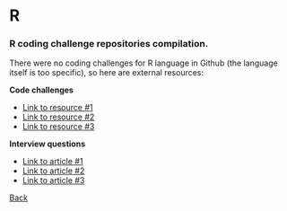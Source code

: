 # R
### R coding challenge repositories compilation.

There were no coding challenges for R language in Github (the language itself is too specific), so here are external resources:

**Code challenges**
- [Link to resource #1](https://www.codecademy.com/resources/blog/r-code-challenges-for-beginners/)
- [Link to resource #2](https://www.w3resource.com/r-programming-exercises/)
- [Link to resource #3](https://www.theresearchkitchen.com/archives/110)

**Interview questions**
- [Link to article #1](https://intellipaat.com/blog/interview-question/r-interview-questions/?US)
- [Link to article #2](https://www.edureka.co/blog/interview-questions/r-interview-questions/)
- [Link to article #3](https://www.mlstack.cafe/blog/r-interview-questions)

[Back](./../README.md)